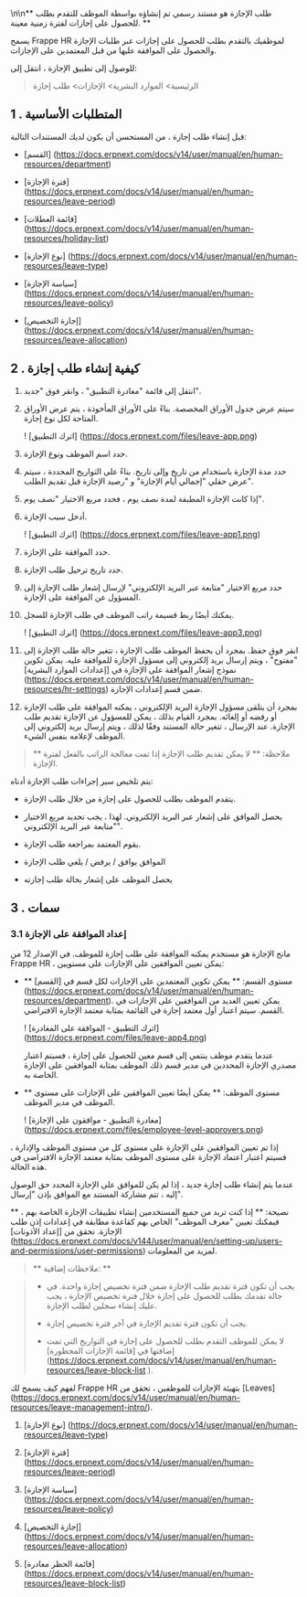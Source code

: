 \n\n** طلب الإجازة هو مستند رسمي تم إنشاؤه بواسطة الموظف للتقدم بطلب للحصول على إجازات لفترة زمنية معينة. **

يسمح Frappe HR لموظفيك بالتقدم بطلب للحصول على إجازات عبر طلبات الإجازة والحصول على الموافقة عليها من قبل المعتمدين على الإجازات.

للوصول إلى تطبيق الإجازة ، انتقل إلى:

> الرئيسية> الموارد البشرية> الإجازات> طلب إجازة

## 1 \. المتطلبات الأساسية

قبل إنشاء طلب إجازة ، من المستحسن أن يكون لديك المستندات التالية:

* [القسم] (https://docs.erpnext.com/docs/v14/user/manual/en/human-resources/department)
    
* [فترة الإجازة] (https://docs.erpnext.com/docs/v14/user/manual/en/human-resources/leave-period)
    
* [قائمة العطلات] (https://docs.erpnext.com/docs/v14/user/manual/en/human-resources/holiday-list)
    
* [نوع الإجازة] (https://docs.erpnext.com/docs/v14/user/manual/en/human-resources/leave-type)
    
* [سياسة الإجازة] (https://docs.erpnext.com/docs/v14/user/manual/en/human-resources/leave-policy)
    
* [إجازة التخصيص] (https://docs.erpnext.com/docs/v14/user/manual/en/human-resources/leave-allocation)
    

## 2 \. كيفية إنشاء طلب إجازة

1. انتقل إلى قائمة "مغادرة التطبيق" ، وانقر فوق "جديد".
    
2. سيتم عرض جدول الأوراق المخصصة. بناءً على الأوراق المأخوذة ، يتم عرض الأوراق المتاحة لكل نوع إجازة.
    
    ! [اترك التطبيق] (https://docs.erpnext.com/files/leave-app.png)
    
3. حدد اسم الموظف ونوع الإجازة.
    
4. حدد مدة الإجازة باستخدام من تاريخ وإلى تاريخ. بناءً على التواريخ المحددة ، سيتم عرض حقلي "إجمالي أيام الإجازة" و "رصيد الإجازة قبل تقديم الطلب".
    
5. إذا كانت الإجازة المطبقة لمدة نصف يوم ، فحدد مربع الاختيار "نصف يوم".
    
6. أدخل سبب الإجازة.
    
    ! [اترك التطبيق] (https://docs.erpnext.com/files/leave-app1.png)
    
7. حدد الموافقة على الإجازة.
    
8. حدد تاريخ ترحيل طلب الإجازة.
    
9. حدد مربع الاختيار "متابعة عبر البريد الإلكتروني" لإرسال إشعار طلب الإجازة إلى المسؤول عن الموافقة على الإجازة.
    
10. يمكنك أيضًا ربط قسيمة راتب الموظف في طلب الإجازة للسجل.
    
    ! [اترك التطبيق] (https://docs.erpnext.com/files/leave-app3.png)
    
11. انقر فوق حفظ. بمجرد أن يحفظ الموظف طلب الإجازة ، تتغير حالة طلب الإجازة إلى "مفتوح" ، ويتم إرسال بريد إلكتروني إلى مسؤول الإجازة للموافقة عليه. يمكن تكوين نموذج إشعار الموافقة على الإجازة في [إعدادات الموارد البشرية] (https://docs.erpnext.com/docs/v14/user/manual/en/human-resources/hr-settings) ضمن قسم إعدادات الإجازة.
    
12. بمجرد أن يتلقى مسؤول الإجازة البريد الإلكتروني ، يمكنه الموافقة على طلب الإجازة أو رفضه أو إلغائه. بمجرد القيام بذلك ، يمكن للمسؤول عن الإجازة تقديم طلب الإجازة. عند الإرسال ، تتغير حالة المستند وفقًا لذلك ، ويتم إرسال بريد إلكتروني إلى الموظف لإعلامه بنفس الشيء.
    

> ** ملاحظة: ** لا يمكن تقديم طلب الإجازة إذا تمت معالجة الراتب بالفعل لفترة الإجازة.

يتم تلخيص سير إجراءات طلب الإجازة أدناه:

* يتقدم الموظف بطلب للحصول على إجازة من خلال طلب الإجازة.
    
* يحصل الموافق على إشعار عبر البريد الإلكتروني. لهذا ، يجب تحديد مربع الاختيار "متابعة عبر البريد الإلكتروني".
    
* يقوم المعتمد بمراجعة طلب الإجازة.
    
* الموافق يوافق / يرفض / يلغي طلب الإجازة
    
* يحصل الموظف على إشعار بحالة طلب إجازته
    

## 3 \. سمات

### 3.1 إعداد الموافقة على الإجازة

مانح الإجازة هو مستخدم يمكنه الموافقة على طلب إجازة للموظف. في الإصدار 12 من Frappe HR ، يمكن تعيين الموافقين على الإجازات على مستويين:

* ** مستوى القسم: ** يمكن تكوين المعتمدين على الإجازات لكل قسم في [القسم] (https://docs.erpnext.com/docs/v14/user/manual/en/human-resources/department). يمكن تعيين العديد من الموافقين على الإجازات في القسم. سيتم اعتبار أول معتمد إجازة في القائمة بمثابة معتمد الإجازة الافتراضي.
    
    ! [اترك التطبيق - الموافقة على المغادرة] (https://docs.erpnext.com/files/leave-app4.png)
    
    عندما يتقدم موظف ينتمي إلى قسم معين للحصول على إجازة ، فسيتم اعتبار مصدري الإجازة المحددين في مدير قسم ذلك الموظف بمثابة الموافقين على الإجازة الخاصة به.
    
* ** مستوى الموظف: ** يمكن أيضًا تعيين الموافقين على الإجازات على مستوى الموظف في مدير الموظف.
    
    ! [مغادرة التطبيق - موافقون على الإجازة] (https://docs.erpnext.com/files/employee-level-approvers.png)
    

إذا تم تعيين الموافقين على الإجازة على مستوى كل من مستوى الموظف والإدارة ، فسيتم اعتبار اعتماد الإجازة على مستوى الموظف بمثابة معتمد الإجازة الافتراضي في هذه الحالة.

عندما يتم إنشاء طلب إجازة جديد ، إذا لم يكن للموافق على الإجازة المحدد حق الوصول إليه ، تتم مشاركة المستند مع الموافق بإذن "إرسال".

** نصيحة: ** إذا كنت تريد من جميع المستخدمين إنشاء تطبيقات الإجازة الخاصة بهم ، فيمكنك تعيين "معرف الموظف" الخاص بهم كقاعدة مطابقة في إعدادات إذن طلب الإجازة. تحقق من [إعداد الأذونات] (https://docs.erpnext.com/docs/v144/user/manual/en/setting-up/users-and-permissions/user-permissions) لمزيد من المعلومات.

> ** ملاحظات إضافية: **

> * يجب أن تكون فترة تقديم طلب الإجازة ضمن فترة تخصيص إجازة واحدة. في حالة تقدمك بطلب للحصول على إجازة خلال فترة تخصيص الإجازة ، يجب عليك إنشاء سجلين لطلب الإجازة.
>
> * يجب أن تكون فترة تقديم الإجازة في آخر فترة تخصيص إجازة.
>
> * لا يمكن للموظف التقدم بطلب للحصول على إجازة في التواريخ التي تمت إضافتها في [قائمة الإجازات المحظورة] (https://docs.erpnext.com/docs/v14/user/manual/en/human-resources/leave-block-list ).
>

لفهم كيف يسمح لك Frappe HR بتهيئة الإجازات للموظفين ، تحقق من [Leaves] (https://docs.erpnext.com/docs/v14/user/manual/en/human-resources/leave-management-intro/).

1. [نوع الإجازة] (https://docs.erpnext.com/docs/v14/user/manual/en/human-resources/leave-type)
    
2. [فترة الإجازة] (https://docs.erpnext.com/docs/v14/user/manual/en/human-resources/leave-period)
    
3. [سياسة الإجازة] (https://docs.erpnext.com/docs/v14/user/manual/en/human-resources/leave-policy)
    
4. [إجازة التخصيص] (https://docs.erpnext.com/docs/v14/user/manual/en/human-resources/leave-allocation)
    
5. [قائمة الحظر مغادرة] (https://docs.erpnext.com/docs/v14/user/manual/en/human-resources/leave-block-list)